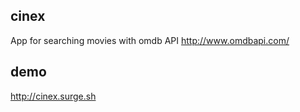 ## cinex
  App for searching movies with omdb API http://www.omdbapi.com/
## demo
  http://cinex.surge.sh
